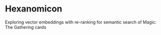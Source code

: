 # Hexanomicon
Exploring vector embeddings with re-ranking for semantic search of Magic: The Gathering cards
